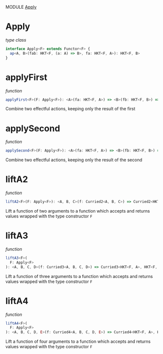MODULE [Apply](https://github.com/gcanti/fp-ts/blob/master/src/Apply.ts)

# Apply

_type class_

```ts
interface Apply<F> extends Functor<F> {
  ap<A, B>(fab: HKT<F, (a: A) => B>, fa: HKT<F, A>): HKT<F, B>
}
```

# applyFirst

_function_

```ts
applyFirst<F>(F: Apply<F>): <A>(fa: HKT<F, A>) => <B>(fb: HKT<F, B>) => HKT<F, A>
```

Combine two effectful actions, keeping only the result of the first

# applySecond

_function_

```ts
applySecond<F>(F: Apply<F>): <A>(fa: HKT<F, A>) => <B>(fb: HKT<F, B>) => HKT<F, B>
```

Combine two effectful actions, keeping only the result of the second

# liftA2

_function_

```ts
liftA2<F>(F: Apply<F>): <A, B, C>(f: Curried2<A, B, C>) => Curried2<HKT<F, A>, HKT<F, B>, HKT<F, C>>
```

Lift a function of two arguments to a function which accepts and returns values wrapped with the type constructor `F`

# liftA3

_function_

```ts
liftA3<F>(
  F: Apply<F>
): <A, B, C, D>(f: Curried3<A, B, C, D>) => Curried3<HKT<F, A>, HKT<F, B>, HKT<F, C>, HKT<F, D>>
```

Lift a function of three arguments to a function which accepts and returns values wrapped with the type constructor `F`

# liftA4

_function_

```ts
liftA4<F>(
  F: Apply<F>
): <A, B, C, D, E>(f: Curried4<A, B, C, D, E>) => Curried4<HKT<F, A>, HKT<F, B>, HKT<F, C>, HKT<F, D>, HKT<F, E>>
```

Lift a function of four arguments to a function which accepts and returns values wrapped with the type constructor `F`
